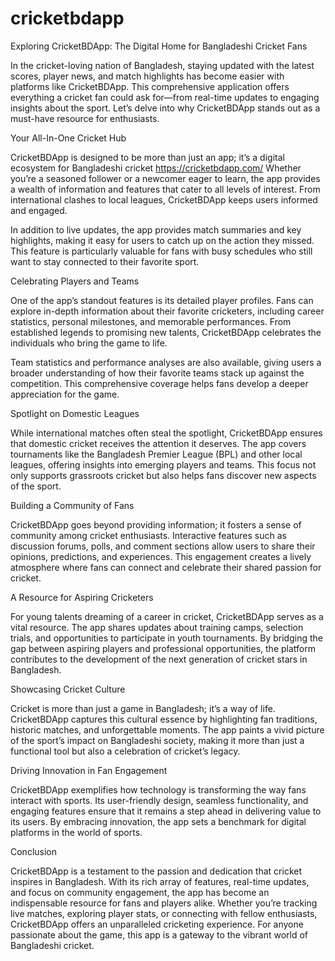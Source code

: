 # cricketbdapp

Exploring CricketBDApp: The Digital Home for Bangladeshi Cricket Fans

In the cricket-loving nation of Bangladesh, staying updated with the latest scores, player news, and match highlights has become easier with platforms like CricketBDApp. This comprehensive application offers everything a cricket fan could ask for—from real-time updates to engaging insights about the sport. Let’s delve into why CricketBDApp stands out as a must-have resource for enthusiasts.

Your All-In-One Cricket Hub

CricketBDApp is designed to be more than just an app; it’s a digital ecosystem for Bangladeshi cricket https://cricketbdapp.com/ Whether you’re a seasoned follower or a newcomer eager to learn, the app provides a wealth of information and features that cater to all levels of interest. From international clashes to local leagues, CricketBDApp keeps users informed and engaged.

In addition to live updates, the app provides match summaries and key highlights, making it easy for users to catch up on the action they missed. This feature is particularly valuable for fans with busy schedules who still want to stay connected to their favorite sport.

Celebrating Players and Teams

One of the app’s standout features is its detailed player profiles. Fans can explore in-depth information about their favorite cricketers, including career statistics, personal milestones, and memorable performances. From established legends to promising new talents, CricketBDApp celebrates the individuals who bring the game to life.

Team statistics and performance analyses are also available, giving users a broader understanding of how their favorite teams stack up against the competition. This comprehensive coverage helps fans develop a deeper appreciation for the game.

Spotlight on Domestic Leagues

While international matches often steal the spotlight, CricketBDApp ensures that domestic cricket receives the attention it deserves. The app covers tournaments like the Bangladesh Premier League (BPL) and other local leagues, offering insights into emerging players and teams. This focus not only supports grassroots cricket but also helps fans discover new aspects of the sport.

Building a Community of Fans

CricketBDApp goes beyond providing information; it fosters a sense of community among cricket enthusiasts. Interactive features such as discussion forums, polls, and comment sections allow users to share their opinions, predictions, and experiences. This engagement creates a lively atmosphere where fans can connect and celebrate their shared passion for cricket.

A Resource for Aspiring Cricketers

For young talents dreaming of a career in cricket, CricketBDApp serves as a vital resource. The app shares updates about training camps, selection trials, and opportunities to participate in youth tournaments. By bridging the gap between aspiring players and professional opportunities, the platform contributes to the development of the next generation of cricket stars in Bangladesh.

Showcasing Cricket Culture

Cricket is more than just a game in Bangladesh; it’s a way of life. CricketBDApp captures this cultural essence by highlighting fan traditions, historic matches, and unforgettable moments. The app paints a vivid picture of the sport’s impact on Bangladeshi society, making it more than just a functional tool but also a celebration of cricket’s legacy.

Driving Innovation in Fan Engagement

CricketBDApp exemplifies how technology is transforming the way fans interact with sports. Its user-friendly design, seamless functionality, and engaging features ensure that it remains a step ahead in delivering value to its users. By embracing innovation, the app sets a benchmark for digital platforms in the world of sports.

Conclusion

CricketBDApp is a testament to the passion and dedication that cricket inspires in Bangladesh. With its rich array of features, real-time updates, and focus on community engagement, the app has become an indispensable resource for fans and players alike. Whether you’re tracking live matches, exploring player stats, or connecting with fellow enthusiasts, CricketBDApp offers an unparalleled cricketing experience. For anyone passionate about the game, this app is a gateway to the vibrant world of Bangladeshi cricket.

